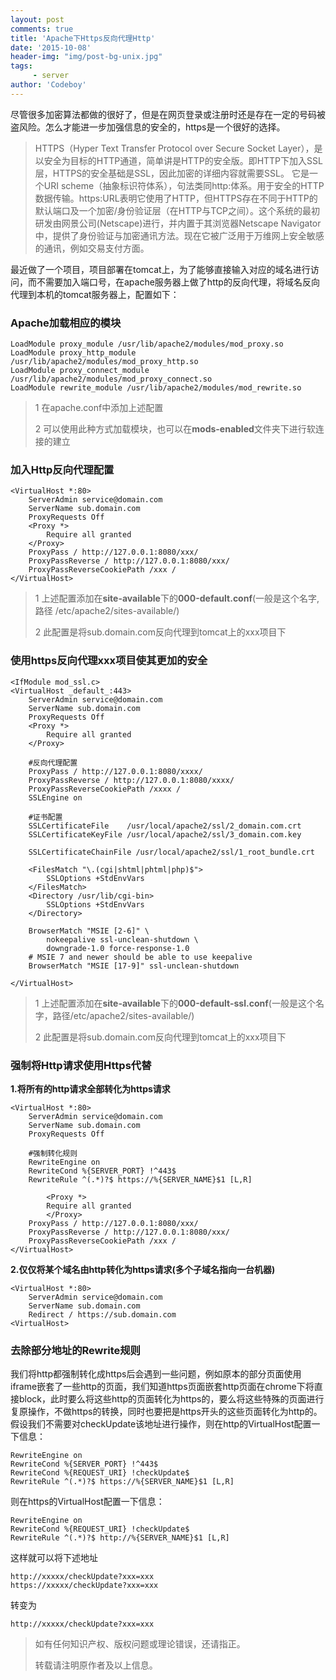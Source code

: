 ```yaml
---
layout: post
comments: true
title: 'Apache下Https反向代理Http'
date: '2015-10-08'
header-img: "img/post-bg-unix.jpg"
tags:
     - server
author: 'Codeboy'
---
```



尽管很多加密算法都做的很好了，但是在网页登录或注册时还是存在一定的号码被盗风险。怎么才能进一步加强信息的安全的，https是一个很好的选择。

> HTTPS（Hyper Text Transfer Protocol over Secure Socket Layer），是以安全为目标的HTTP通道，简单讲是HTTP的安全版。即HTTP下加入SSL层，HTTPS的安全基础是SSL，因此加密的详细内容就需要SSL。 它是一个URI scheme（抽象标识符体系），句法类同http:体系。用于安全的HTTP数据传输。https:URL表明它使用了HTTP，但HTTPS存在不同于HTTP的默认端口及一个加密/身份验证层（在HTTP与TCP之间）。这个系统的最初研发由网景公司(Netscape)进行，并内置于其浏览器Netscape Navigator中，提供了身份验证与加密通讯方法。现在它被广泛用于万维网上安全敏感的通讯，例如交易支付方面。
	
最近做了一个项目，项目部署在tomcat上，为了能够直接输入对应的域名进行访问，而不需要加入端口号，在apache服务器上做了http的反向代理，将域名反向代理到本机的tomcat服务器上，配置如下：

### Apache加载相应的模块

```
LoadModule proxy_module /usr/lib/apache2/modules/mod_proxy.so
LoadModule proxy_http_module /usr/lib/apache2/modules/mod_proxy_http.so
LoadModule proxy_connect_module /usr/lib/apache2/modules/mod_proxy_connect.so
LoadModule rewrite_module /usr/lib/apache2/modules/mod_rewrite.so
```

> 1 在apache.conf中添加上述配置
>
> 2 可以使用此种方式加载模块，也可以在**mods-enabled**文件夹下进行软连接的建立


### 加入Http反向代理配置

```
<VirtualHost *:80>
    ServerAdmin service@domain.com
    ServerName sub.domain.com
    ProxyRequests Off 
    <Proxy *>
        Require all granted
    </Proxy>
    ProxyPass / http://127.0.0.1:8080/xxx/
    ProxyPassReverse / http://127.0.0.1:8080/xxx/
    ProxyPassReverseCookiePath /xxx /
</VirtualHost>
```


> 1 上述配置添加在**site-available**下的**000-default.conf**(一般是这个名字,路径 /etc/apache2/sites-available/)
>
>  2 此配置是将sub.domain.com反向代理到tomcat上的xxx项目下	

### 使用https反向代理xxx项目使其更加的安全
	
```
<IfModule mod_ssl.c>
<VirtualHost _default_:443>
    ServerAdmin service@domain.com
    ServerName sub.domain.com
    ProxyRequests Off
    <Proxy *>
        Require all granted
    </Proxy>

    #反向代理配置
    ProxyPass / http://127.0.0.1:8080/xxxx/
    ProxyPassReverse / http://127.0.0.1:8080/xxxx/
    ProxyPassReverseCookiePath /xxxx /
    SSLEngine on
    
	#证书配置
    SSLCertificateFile    /usr/local/apache2/ssl/2_domain.com.crt
    SSLCertificateKeyFile /usr/local/apache2/ssl/3_domain.com.key

    SSLCertificateChainFile /usr/local/apache2/ssl/1_root_bundle.crt

    <FilesMatch "\.(cgi|shtml|phtml|php)$">
        SSLOptions +StdEnvVars
    </FilesMatch>
    <Directory /usr/lib/cgi-bin>
        SSLOptions +StdEnvVars
    </Directory>

    BrowserMatch "MSIE [2-6]" \
        nokeepalive ssl-unclean-shutdown \
        downgrade-1.0 force-response-1.0
    # MSIE 7 and newer should be able to use keepalive
    BrowserMatch "MSIE [17-9]" ssl-unclean-shutdown

</VirtualHost>
```
	
> 1 上述配置添加在**site-available**下的**000-default-ssl.conf**(一般是这个名字，路径/etc/apache2/sites-available/)
>
>  2 此配置是将sub.domain.com反向代理到tomcat上的xxx项目下
	
	
	
### 强制将Http请求使用Https代替

**1.将所有的http请求全部转化为https请求**

```	
<VirtualHost *:80>
    ServerAdmin service@domain.com
    ServerName sub.domain.com
    ProxyRequests Off 
    
    #强制转化规则
    RewriteEngine on
    RewriteCond %{SERVER_PORT} !^443$
    RewriteRule ^(.*)?$ https://%{SERVER_NAME}$1 [L,R]
    
    	<Proxy *>
       	Require all granted
    	</Proxy>
    ProxyPass / http://127.0.0.1:8080/xxx/
    ProxyPassReverse / http://127.0.0.1:8080/xxx/
    ProxyPassReverseCookiePath /xxx /
</VirtualHost>
```


**2.仅仅将某个域名由http转化为https请求(多个子域名指向一台机器)**

```	
<VirtualHost *:80>
    ServerAdmin service@domain.com
    ServerName sub.domain.com
    Redirect / https://sub.domain.com
<VirtualHost>
```	

### 去除部分地址的Rewrite规则

我们将http都强制转化成https后会遇到一些问题，例如原本的部分页面使用iframe嵌套了一些http的页面，我们知道https页面嵌套http页面在chrome下将直接block，此时要么将这些http的页面转化为https的，要么将这些特殊的页面进行复原操作，不做https的转换，同时也要把是https开头的这些页面转化为http的。假设我们不需要对checkUpdate该地址进行操作，则在http的VirtualHost配置一下信息：
	
```
RewriteEngine on
RewriteCond %{SERVER_PORT} !^443$
RewriteCond %{REQUEST_URI} !checkUpdate$
RewriteRule ^(.*)?$ https://%{SERVER_NAME}$1 [L,R]
```

则在https的VirtualHost配置一下信息：

```
RewriteEngine on
RewriteCond %{REQUEST_URI} !checkUpdate$
RewriteRule ^(.*)?$ http://%{SERVER_NAME}$1 [L,R]
```

这样就可以将下述地址

```
http://xxxxx/checkUpdate?xxx=xxx
https://xxxxx/checkUpdate?xxx=xxx
```
	
转变为

```
http://xxxxx/checkUpdate?xxx=xxx
```
	
	
> 如有任何知识产权、版权问题或理论错误，还请指正。
> 
> 转载请注明原作者及以上信息。


